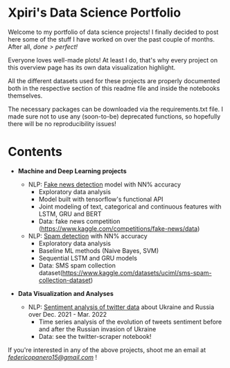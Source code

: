 # Xpiri's Data Science Portfolio

Welcome to my portfolio of data science projects! I finally decided to post here some of the stuff I have worked on over the past couple of months. After all, <i> done > perfect!</i>

Everyone loves well-made plots! At least I do, that's why every project on this overview page has its own data visualization highlight.

All the different datasets used for these projects are properly documented both in the respective section of this readme file and inside the notebooks themselves. 

The necessary packages can be downloaded via the requirements.txt file. I made sure not to use any (soon-to-be) deprecated functions, so hopefully there will be no reproducibility issues! 

# Contents 

* **Machine and Deep Learning projects**

  * NLP: [Fake news detection]() model with NN% accuracy
    * Exploratory data analysis
    * Model built with tensorflow's functional API
    * Joint modeling of text, categorical and continuous features with LSTM, GRU and BERT 
    * Data: fake news competition (https://www.kaggle.com/competitions/fake-news/data)
  * NLP: [Spam detection]() with NN% accuracy
    * Exploratory data analysis 
    * Baseline ML methods (Naive Bayes, SVM)
    * Sequential LSTM and GRU models
    * Data: SMS spam collection dataset(https://www.kaggle.com/datasets/uciml/sms-spam-collection-dataset)

* **Data Visualization and Analyses**
  * NLP: [Sentiment analysis of twitter data]() about Ukraine and Russia over Dec. 2021 - Mar. 2022
    * Time series analysis of the evolution of tweets sentiment before and after the Russian invasion of Ukraine
    * Data: see the twitter-scraper notebook! 

If you're interested in any of the above projects, shoot me an email at *federicopanero15@gmail.com* ! 

